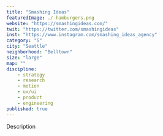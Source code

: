 ```yaml
---
title: "Smashing Ideas"
featuredImage: ./-hamburgers.png
website: "https://smashingideas.com/"
twit: "https://twitter.com/smashingideas"
inst: "https://www.instagram.com/smashing_ideas_agency"
category: "S"
city: "Seattle"
neighborhood: "Belltown"
size: "large"
map: ""
discipline:
    - strategy
    - research
    - motion
    - ux/ui
    - product
    - engineering
published: true
---
```


Description
